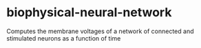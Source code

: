 # biophysical-neural-network
Computes the membrane voltages of a network of connected and stimulated neurons as a function of time

